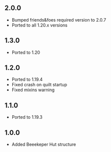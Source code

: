 ## 2.0.0

- Bumped friends&foes required version to 2.0.7
- Ported to all 1.20.x versions

## 1.3.0

- Ported to 1.20

## 1.2.0

- Ported to 1.19.4
- Fixed crash on quilt startup
- Fixed mixins warning

## 1.1.0

- Ported to 1.19.3

## 1.0.0

- Added Beeekeper Hut structure